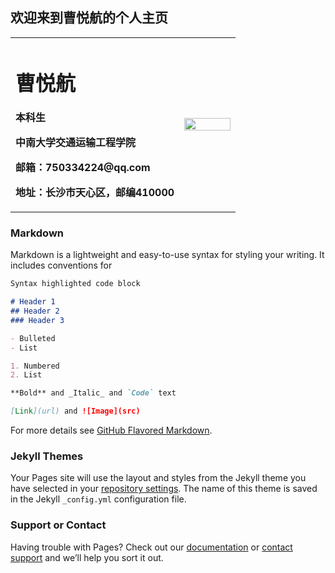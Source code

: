 ## 欢迎来到曹悦航的个人主页

<table border="0">
  <tr>
    <td width="75%">
      <h1>曹悦航</h1>
      <p><b>本科生</b></p>
      <p><b>中南大学交通运输工程学院</b></p>
      <p><b>邮箱：750334224@qq.com</b></p>
      <p><b>地址：长沙市天心区，邮编410000</b></p>
    </td>
    <td width="25%">
      <img src="C:\Users\75033\Desktop\photograph\IMG_7178(20200827-015206).jpg" width="100%">      
    </td>
  </tr>
</table>

### Markdown

Markdown is a lightweight and easy-to-use syntax for styling your writing. It includes conventions for

```markdown
Syntax highlighted code block

# Header 1
## Header 2
### Header 3

- Bulleted
- List

1. Numbered
2. List

**Bold** and _Italic_ and `Code` text

[Link](url) and ![Image](src)
```

For more details see [GitHub Flavored Markdown](https://guides.github.com/features/mastering-markdown/).

### Jekyll Themes

Your Pages site will use the layout and styles from the Jekyll theme you have selected in your [repository settings](https://github.com/caoyuehang/caoyuehang.github.com/settings). The name of this theme is saved in the Jekyll `_config.yml` configuration file.

### Support or Contact

Having trouble with Pages? Check out our [documentation](https://docs.github.com/categories/github-pages-basics/) or [contact support](https://support.github.com/contact) and we’ll help you sort it out.
